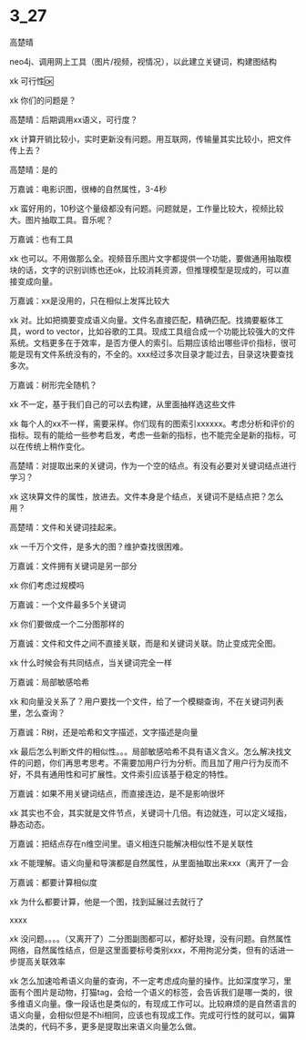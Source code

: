 # 3_27

高楚晴

neo4j、调用网上工具（图片/视频，视情况），以此建立关键词，构建图结构

xk 可行性:ok:

xk 你们的问题是？

高楚晴：后期调用xx语义，可行度？

xk 计算开销比较小，实时更新没有问题。用互联网，传输量其实比较小，把文件传上去？

高楚晴：是的

万嘉诚：电影识图，很棒的自然属性，3-4秒

xk 蛮好用的，10秒这个量级都没有问题。问题就是，工作量比较大，视频比较大。图片抽取工具。音乐呢？

万嘉诚：也有工具

xk 也可以。不用做那么全。视频音乐图片文字都提供一个功能，要做通用抽取模块的话，文字的识别训练也还ok，比较消耗资源，但推理模型是现成的，可以直接变成向量。

万嘉诚：xx是没用的，只在相似上发挥比较大

xk 对。比如把摘要变成语义向量。文件名直接匹配，精确匹配。找摘要躯体工具，word to vector，比如谷歌的工具。现成工具组合成一个功能比较强大的文件系统。文档更多在于效率，是否方便人的索引。后期应该给出哪些评价指标，很可能是现有文件系统没有的，不全的。xxx经过多次目录才能过去，目录这块要查找多次。

万嘉诚：树形完全随机？

xk 不一定，基于我们自己的可以去构建，从里面抽样选这些文件

xk 每个人的xx不一样，需要采样。你们现有的图索引xxxxxx。考虑分析和评价的指标。现有的能给一些参考启发，考虑一些新的指标，也不能完全是新的指标，可以在传统上稍作变化。



高楚晴：对提取出来的关键词，作为一个空的结点。有没有必要对关键词结点进行学习？

xk 这块算文件的属性，放进去。文件本身是个结点，关键词不是结点把？怎么用？

高楚晴：文件和关键词挂起来。

xk 一千万个文件，是多大的图？维护查找很困难。

万嘉诚：文件拥有关键词是另一部分

xk 你们考虑过规模吗

万嘉诚：一个文件最多5个关键词

xk 你们要做成一个二分图那样的

万嘉诚：文件和文件之间不直接关联，而是和关键词关联。防止变成完全图。

xk 什么时候会有共同结点，当关键词完全一样

万嘉诚：局部敏感哈希

xk 和向量没关系了？用户要找一个文件，给了一个模糊查询，不在关键词列表里，怎么查询？

万嘉诚：R树，还是哈希和文字描述，文字描述是向量

xk 最后怎么判断文件的相似性。。。局部敏感哈希不具有语义含义。怎么解决找文件的问题，你们再思考思考。不需要加用户行为分析。而且加了用户行为反而不好，不具有通用性和可扩展性。文件索引应该基于稳定的特性。

万嘉诚：如果不用关键词结点，而直接连边，是不是影响很坏

xk 其实也不会，其实就是文件节点，关键词十几倍。有边就连，可以定义域指，静态动态。

万嘉诚：把结点存在n维空间里。语义相连只能解决相似性不是关联性

xk 不能理解。语义向量和导演都是自然属性，从里面抽取出来xxx（离开了一会

万嘉诚：都要计算相似度

xk 为什么都要计算，他是一个图，找到延展过去就行了

xxxx

xk 没问题。。。。（又离开了）二分图副图都可以，都好处理，没有问题。自然属性网络，自然属性结点，但是这里面要标号类别xxx，不用拘泥分类，但有的话进一步提高关联效率



xk 怎么加速哈希语义向量的查询，不一定考虑成向量的操作。比如深度学习，里面有个图片是动物，打猫tag，会给一个语义的标签，会告诉我们是哪一类的，很多维语义向量。像一段话也是类似的，有现成工作可以。比较麻烦的是自然语言的语义向量，会相似但是不hi相同，应该也有现成工作。完成可行性的就可以，偏算法类的，代码不多，更多是提取出来语义向量怎么做。













